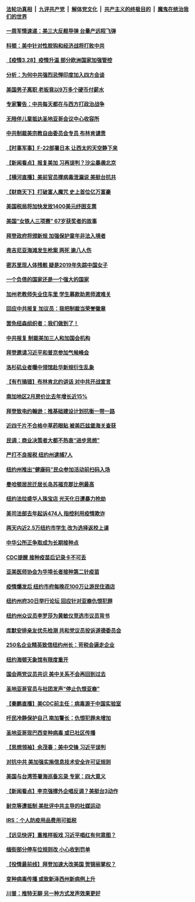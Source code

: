####  [法轮功真相](../../../../basic/blob/master/README.md?t=03282001) &nbsp;|&nbsp; [九评共产党](../../../../9ping.md/blob/master/README.md?t=03282001) &nbsp;|&nbsp; [解体党文化](../../../../jtdwh.md/blob/master/README.md?t=03282001)  &nbsp;|&nbsp; [共产主义的终极目的](../../../../gczydzjmd.md/blob/master/README.md?t=03282001) &nbsp;|&nbsp; [魔鬼在统治我们的世界](../../../../mgztzwmdsj.md/blob/master/README.md?t=03282001) 

#### [一周军情速递：美三大反舰导弹 台量产远程飞弹](../pages/nsc412/n12839991.md?t=03282001) 

#### [科顿：美中针对性脱钩和经济战将打败中共](../pages/nsc412/n12826037.md?t=03282001) 

#### [【疫情3.28】疫情升温 部分欧洲国家加强管控](../pages/nsc412/n12840844.md?t=03282001) 

#### [分析：为何中共强烈忌惮印度加入四方会谈](../pages/nsc412/n12834329.md?t=03282001) 

#### [美国男子离职 老板竟以9万多个硬币付薪水](../pages/nsc412/n12840882.md?t=03282001) 

#### [专家警告：中共每天都在与西方打政治战争](../pages/nsc412/n12840519.md?t=03282001) 

#### [无陪伴儿童抵达圣地亚哥会议中心收容所](../pages/nsc412/n12840450.md?t=03282001) 

#### [中共制裁美宗教自由委员会专员 布林肯谴责](../pages/nsc412/n12840404.md?t=03282001) 

#### [【时事军事】F-22部署日本 让西太的天空静下来](../pages/nsc412/n12838021.md?t=03282001) 

#### [【新闻看点】报复美加 习再误判？沙尘暴袭北京](../pages/nsc412/n12840158.md?t=03282001) 

#### [【横河直播】美前官员撑病毒泄漏说 美挺台抗共](../pages/nsc412/n12840316.md?t=03282001) 

#### [【财商天下】打破富人魔咒 史上首位亿万富豪](../pages/nsc412/n12839719.md?t=03282001) 

#### [美国税局将加快发放1400美元纾困支票](../pages/nsc412/n12840164.md?t=03282001) 

#### [美国“女铁人三项赛” 67岁获奖者的故事](../pages/nsc412/n12839975.md?t=03282001) 

#### [拜登政府将颁新规 加强保护童年非法入境者](../pages/nsc412/n12839269.md?t=03282001) 

#### [弗吉尼亚海滩发生枪案 两死 逾八人伤](../pages/nsc412/n12840077.md?t=03282001) 

#### [密苏里现人体残骸 疑是2019年失踪中国女子](../pages/nsc412/n12840084.md?t=03282001) 

#### [一个负债的国家还是一个强大的国家](../pages/nsc412/n12839680.md?t=03282001) 

#### [加州老教师失业住车里 学生募款助恩师渡难关](../pages/nsc412/n12839488.md?t=03282001) 

#### [回应中共报复 加议员：我把制裁当荣誉徽章](../pages/nsc412/n12839901.md?t=03282001) 

#### [罢免纽森组织者：我们做到了！](../pages/nsc412/n12839894.md?t=03282001) 

#### [中共报复  制裁美加三人和加国会机构](../pages/nsc412/n12839795.md?t=03282001) 

#### [拜登邀请习近平和普京参加气候峰会](../pages/nsc412/n12839858.md?t=03282001) 

#### [洛杉矶业者曝中领馆赴华新规衍生乱象](../pages/nsc412/n12839381.md?t=03282001) 

#### [【有冇搞错】布林肯北约讲话 对中共开战宣言](../pages/nsc412/n12838723.md?t=03282001) 

#### [南加地区2月房价比去年增长近15%](../pages/nsc412/n12839446.md?t=03282001) 

#### [拜登致电约翰逊：推基础建设计划抗衡一带一路](../pages/nsc412/n12839303.md?t=03282001) 

#### [近四千片不合格中草药眼贴 被美匹兹堡海关查获](../pages/nsc412/n12839245.md?t=03282001) 

#### [民调：商业决策者大都不热衷“进步思想”](../pages/nsc412/n12839216.md?t=03282001) 

#### [严打不良报税 纽约州逮捕7人](../pages/nsc412/n12839207.md?t=03282001) 

#### [纽约州推出“健康码”民众参加活动前扫码入场](../pages/nsc412/n12839210.md?t=03282001) 

#### [曼哈顿居民迁居长岛苏福克郡比例最高](../pages/nsc412/n12839242.md?t=03282001) 

#### [纽约法拉盛华人珠宝店 光天化日遭暴力抢劫](../pages/nsc412/n12839285.md?t=03282001) 

#### [美司法部去年起诉474人 指控利用疫情欺诈](../pages/nsc412/n12839107.md?t=03282001) 

#### [两天内近2.5万纽约市学生 改为选择返校上课](../pages/nsc412/n12839186.md?t=03282001) 

#### [中华公所正争取成为长期接种点](../pages/nsc412/n12839189.md?t=03282001) 

#### [CDC提醒 接种疫苗后记录卡不可丢](../pages/nsc412/n12839197.md?t=03282001) 

#### [亚美医师协会为华埠长者接种第二针疫苗](../pages/nsc412/n12839202.md?t=03282001) 

#### [疫情爆发后 纽约市府每晚花100万让游民住酒店](../pages/nsc412/n12839213.md?t=03282001) 

#### [纽约州府30日举行论坛 回应针对亚裔仇恨犯罪](../pages/nsc412/n12839219.md?t=03282001) 

#### [纽约州众议员李罗莎为黄敏仪竞选市议员背书](../pages/nsc412/n12839221.md?t=03282001) 

#### [库默安排亲友优先检测 共和党议员投诉道德委员会](../pages/nsc412/n12839224.md?t=03282001) 

#### [250名企业精英致信纽约州长：苛税会逼走企业](../pages/nsc412/n12839227.md?t=03282001) 

#### [纽约海顿天象馆有限度重开](../pages/nsc412/n12839239.md?t=03282001) 

#### [国会两党议员共识 美中关系不会再回到过去](../pages/nsc412/n12839084.md?t=03282001) 

#### [圣地亚哥官员与社团发声“停止仇恨亚裔”](../pages/nsc412/n12839052.md?t=03282001) 

#### [【秦鹏直播】美CDC前主任：病毒源于中国实验室](../pages/nsc412/n12838836.md?t=03282001) 

#### [吁民冷静保护自己 南加警长：仇恨犯罪未增加](../pages/nsc412/n12839100.md?t=03282001) 

#### [圣地亚哥现巴西变种病毒 或已社区传播](../pages/nsc412/n12837152.md?t=03282001) 

#### [【思想领袖】余茂春：美中交锋 习近平误判](../pages/nsc412/n12835666.md?t=03282001) 

#### [对抗中共 美加强实施信息技术安全许可证规则](../pages/nsc412/n12838908.md?t=03282001) 

#### [美国与台湾签署海巡备忘录 专家：四大意义](../pages/nsc412/n12838791.md?t=03282001) 

#### [【新闻看点】李克强撑外企唱反调？美挺台3动作](../pages/nsc412/n12838765.md?t=03282001) 

#### [耐克等遭抵制 美批评中共主导的社媒运动](../pages/nsc412/n12838639.md?t=03282001) 

#### [IRS：个人防疫用品费用可抵税](../pages/nsc412/n12838880.md?t=03282001) 

#### [【远见快评】重推样板戏 习近平唱红有何意图？](../pages/nsc412/n12838815.md?t=03282001) 

#### [缅街部分停车位规则改 小心收到罚单](../pages/nsc412/n12838408.md?t=03282001) 

#### [【役情最前线】拜登加速大改美国 贺锦丽掌权？](../pages/nsc412/n12838580.md?t=03282001) 

#### [变种病毒传播 或致新泽西州新病例上升](../pages/nsc412/n12836723.md?t=03282001) 

#### [川普：推特无聊 另一种方式发声效果更好](../pages/nsc412/n12838804.md?t=03282001) 

